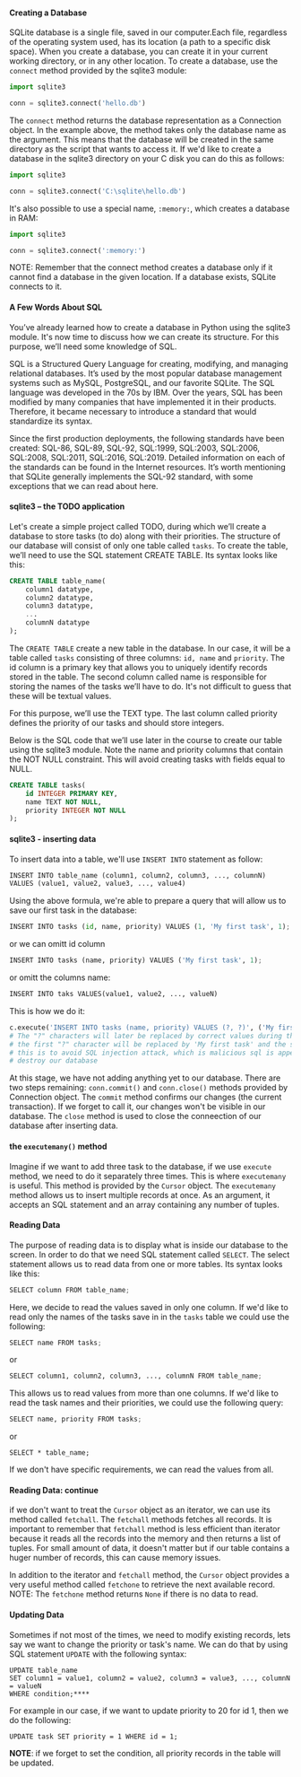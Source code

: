 #### Creating a Database
SQLite database is a single file, saved in our computer.Each file, regardless of the operating system used, has its location (a path to a specific disk space). When you create a database, you can create it in your current working directory, or in any other location. To create a database, use the ```connect``` method provided by the sqlite3 module:
```python
import sqlite3

conn = sqlite3.connect('hello.db')
```
The ```connect``` method returns the database representation as a Connection object. In the example above, the method takes only the database name as the argument. This means that the database will be created in the same directory as the script that wants to access it. If we'd like to create a database in the sqlite3 directory on your C disk you can do this as follows:
```python  
import sqlite3

conn = sqlite3.connect('C:\sqlite\hello.db')
```
It's also possible to use a special name, ```:memory:```, which creates a database in RAM:
```python
import sqlite3

conn = sqlite3.connect(':memory:')
```
NOTE: Remember that the connect method creates a database only if it cannot find a database in the given location. If a database exists, SQLite connects to it.

#### A Few Words About SQL
You’ve already learned how to create a database in Python using the sqlite3 module. It's now time to discuss how we can create its structure. For this purpose, we’ll need some knowledge of SQL.

SQL is a Structured Query Language for creating, modifying, and managing relational databases. It’s used by the most popular database management systems such as MySQL, PostgreSQL, and our favorite SQLite. The SQL language was developed in the 70s by IBM. Over the years, SQL has been modified by many companies that have implemented it in their products. Therefore, it became necessary to introduce a standard that would standardize its syntax.

Since the first production deployments, the following standards have been created: SQL-86, SQL-89, SQL-92, SQL:1999, SQL:2003, SQL:2006, SQL:2008, SQL:2011, SQL:2016, SQL:2019. Detailed information on each of the standards can be found in the Internet resources. It’s worth mentioning that SQLite generally implements the SQL-92 standard, with some exceptions that we can read about here.

#### sqlite3 – the TODO application
Let's create a simple project called TODO, during which we’ll create a database to store tasks (to do) along with their priorities. The structure of our database will consist of only one table called ```tasks```. To create the table, we’ll need to use the SQL statement CREATE TABLE. Its syntax looks like this:
```SQL
CREATE TABLE table_name(
    column1 datatype,
    column2 datatype,
    column3 datatype,
    ...
    columnN datatype
);
```
The ```CREATE TABLE``` create a new table in the database. In our case, it will be a table called ```tasks``` consisting of three columns: ```id, name``` and ```priority```. 
The id column is a primary key that allows you to uniquely identify records stored in the table. The second column called name is responsible for storing the names of the tasks we’ll have to do. It's not difficult to guess that these will be textual values.

For this purpose, we’ll use the TEXT type. The last column called priority defines the priority of our tasks and should store integers.

Below is the SQL code that we’ll use later in the course to create our table using the sqlite3 module. Note the name and priority columns that contain the NOT NULL constraint. This will avoid creating tasks with fields equal to NULL.
```SQL
CREATE TABLE tasks(
    id INTEGER PRIMARY KEY,
    name TEXT NOT NULL,
    priority INTEGER NOT NULL
);
```

#### sqlite3 - inserting data
To insert data into a table, we'll use `INSERT INTO` statement as follow:
```python
INSERT INTO table_name (column1, column2, column3, ..., columnN)
VALUES (value1, value2, value3, ..., value4)
```
Using the above formula, we're able to prepare a query that will allow us to save our first task in the database:
```python
INSERT INTO tasks (id, name, priority) VALUES (1, 'My first task', 1);
```
or we can omitt id column 
```python
INSERT INTO tasks (name, priority) VALUES ('My first task', 1);
```
or omitt the columns name:
```python
INSERT INTO taks VALUES(value1, value2, ..., valueN)
```
This is how we do it:
```python
c.execute('INSERT INTO tasks (name, priority) VALUES (?, ?)', ('My first task', 1))
# The "?" characters will later be replaced by correct values during the execution of the statement. In the example above, 
# the first "?" character will be replaced by 'My first task' and the second "?" character will be replaced by 1
# this is to avoid SQL injection attack, which is malicious sql is appended to a query that could possibly 
# destroy our database
```
At this stage, we have not adding anything yet to our database. There are two steps remaining:
```conn.commit()``` and ```conn.close()``` methods provided by Connection object.
The ```commit``` method confirms our changes (the current transaction). If we forget to call it, our changes won't be visible in our database.
The ```close``` method is used to close the conneection of our database after inserting data.

#### the ```executemany()``` method
Imagine if we want to add three task to the database, if we use ```execute``` method, we need to do it separately three times. This is where ```executemany``` is useful. This method is provided by the ```Cursor``` object. 
The ```executemany``` method allows us to insert multiple records at once. As an argument, it accepts an SQL statement and an array containing any number of tuples.

#### Reading Data
The purpose of reading data is to display what is inside our database to the screen. In order to do that we need SQL statement called ```SELECT```.
The select statement allows us to read data from one or more tables. Its syntax looks like this:
```python
SELECT column FROM table_name;
```
Here, we decide to read the values saved in only one column. If we'd like to read only the names of the tasks save in in the ```tasks``` table we could use the following:
```python
SELECT name FROM tasks;
```
or
```python
SELECT column1, column2, column3, ..., columnN FROM table_name;
```
This allows us to read values from more than one columns. If we'd like to read the task names and their priorities, we could use the following query:
```python
SELECT name, priority FROM tasks;
```
or
```
SELECT * table_name;
```
If we don't have specific requirements, we can read the values from all.

#### Reading Data: continue
if we don't want to treat the ```Cursor``` object as an iterator, we can use its method called ```fetchall```. The ```fetchall``` methods fetches all records.
It is important to remember that ```fetchall``` method is less efficient than iterator because it reads all the records into the memory and then returns a list of tuples. For small amount of data, it doesn't matter but if our table contains a huger number of records, this can cause memory issues. 

In addition to the iterator and ```fetchall``` method, the ```Cursor``` object provides a very useful method called ```fetchone``` to retrieve the next available record.
NOTE: The ```fetchone``` method returns ```None``` if there is no data to read.

#### Updating Data
Sometimes if not most of the times, we need to modify existing records, lets say we want to change the priority or task's name. We can do that by using SQL statement ```UPDATE``` with the following syntax:
```
UPDATE table_name
SET column1 = value1, column2 = value2, column3 = value3, ..., columnN = valueN
WHERE condition;****
```
For example in our case, if we want to update priority to 20 for id 1, then we do the following:
```
UPDATE task SET priority = 1 WHERE id = 1;
```
**NOTE**: if we forget to set the condition, all priority records in the table will be updated.
